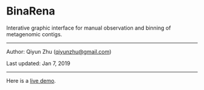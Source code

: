 # BinaRena

Interative graphic interface for manual observation and binning of metagenomic contigs.

---

Author: Qiyun Zhu (<qiyunzhu@gmail.com>)

Last updated: Jan 7, 2019

---

Here is a [live demo](index.html).
